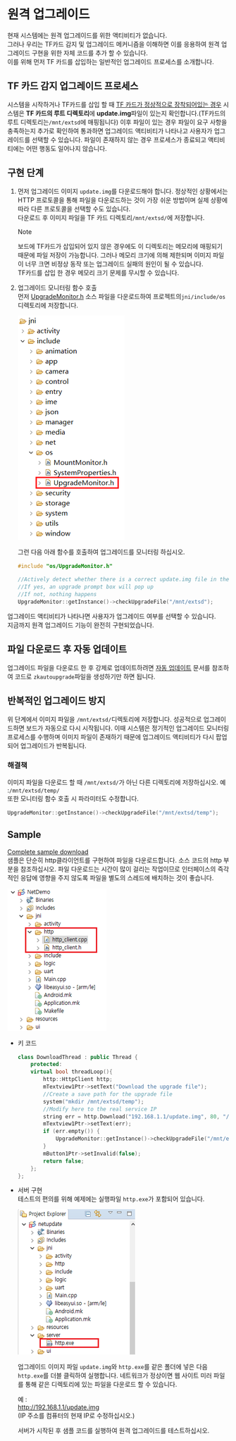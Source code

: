 # 원격 업그레이드
현재 시스템에는 원격 업그레이드를 위한 액티비티가 없습니다.  
그러나 우리는 TF카드 감지 및 업그레이드 메커니즘을 이해하면 이를 응용하여 원격 업그레이드 구현을 위한 자체 코드를 추가 할 수 있습니다.  
이를 위해 먼저 TF 카드를 삽입하는 일반적인 업그레이드 프로세스를 소개합니다.

## TF 카드 감지 업그레이드 프로세스
시스템을 시작하거나 TF카드를 삽입 할 때 [TF 카드가 정상적으로 장착되어있는 경우](tf.md) 시스템은 **TF 카드의 루트 디렉토리**에 **update.img**파일이 있는지 확인합니다.(TF카드의 루트 디렉토리는`/mnt/extsd`에 매핑됩니다) 이후 파일이 있는 경우 파일이 요구 사항을 충족하는지 추가로 확인하여 통과하면 업그레이드 액티비티가 나타나고 사용자가 업그레이드를 선택할 수 있습니다. 파일이 존재하지 않는 경우 프로세스가 종료되고 액티비티에는 어떤 행동도 일어나지 않습니다.

## 구현 단계
1. 먼저 업그레이드 이미지 `update.img`를 다운로드해야 합니다. 정상적인 상황에서는 HTTP 프로토콜을 통해 파일을 다운로드하는 것이 가장 쉬운 방법이며 실제 상황에 따라 다른 프로토콜을 선택할 수도 있습니다.  
   다운로드 후 이미지 파일을 TF 카드 디렉토리`/mnt/extsd/`에 저장합니다.
   > [!Note]
   > 보드에 TF카드가 삽입되어 있지 않은 경우에도 이 디렉토리는 메모리에 매핑되기 때문에 파일 저장이 가능합니다. 그러나 메모리 크기에 의해 제한되며 이미지 파일이 너무 크면 비정상 동작 또는 업그레이드 실패의 원인이 될 수 있습니다.  
   TF카드를 삽입 한 경우 메모리 크기 문제를 무시할 수 있습니다.

2. 업그레이드 모니터링 함수 호출  
   먼저 [UpgradeMonitor.h](https://developer.flywizos.com/src/UpgradeMonitor.h) 소스 파일을 다운로드하여 프로젝트의`jni/include/os`디렉토리에 저장합니다.

   ![](assets/upgrade_monitor_header.png)

   그런 다음 아래 함수를 호출하여 업그레이드를 모니터링 하십시오.
   ```c++
   #include "os/UpgradeMonitor.h"
   ```
   ```c++
   //Actively detect whether there is a correct update.img file in the /mnt/extsd directory,
   //If yes, an upgrade prompt box will pop up
   //If not, nothing happens
   UpgradeMonitor::getInstance()->checkUpgradeFile("/mnt/extsd");
   ```
업그레이드 액티비티가 나타나면 사용자가 업그레이드 여부를 선택할 수 있습니다.  
지금까지 원격 업그레이드 기능이 완전히 구현되었습니다.
   
## 파일 다운로드 후 자동 업데이트
업그레이드 파일을 다운로드 한 후 강제로 업데이트하려면 [자동 업데이트](autoupgrade.md) 문서를 참조하여 코드로 `zkautoupgrade`파일을 생성하기만 하면 됩니다.

## 반복적인 업그레이드 방지
위 단계에서 이미지 파일을 `/mnt/extsd/`디렉토리에 저장합니다. 성공적으로 업그레이드하면 보드가 자동으로 다시 시작됩니다. 이때 시스템은 정기적인 업그레이드 모니터링 프로세스를 수행하며 이미지 파일이 존재하기 때문에 업그레이드 액티비티가 다시 팝업되어 업그레이드가 반복됩니다.

### 해결책
이미지 파일을 다운로드 할 때 `/mnt/extsd/`가 아닌 다른 디렉토리에 저장하십시오. 예 :`/mnt/extsd/temp/`  
또한 모니터링 함수 호출 시 파라미터도 수정합니다.

```c++
UpgradeMonitor::getInstance()->checkUpgradeFile("/mnt/extsd/temp");
```

## Sample
[Complete sample download](https://docs.flythings.cn/src/netupdate.zip)  
샘플은 단순히 http클라이언트를 구현하여 파일을 다운로드합니다. 소스 코드의 http 부분을 참조하십시오.
파일 다운로드는 시간이 많이 걸리는 작업이므로 인터페이스의 즉각적인 응답에 영향을 주지 않도록 파일을 별도의 스레드에 배치하는 것이 좋습니다.

![](assets/remote_update1.png)  
* 키 코드
  ```c++ 
  class DownloadThread : public Thread {
      protected:
      virtual bool threadLoop(){
          http::HttpClient http;
          mTextview1Ptr->setText("Download the upgrade file");
          //Create a save path for the upgrade file
          system("mkdir /mnt/extsd/temp");
          //Modify here to the real service IP
          string err = http.Download("192.168.1.1/update.img", 80, "/mnt/extsd/temp/update.img");
          mTextview1Ptr->setText(err);
          if (err.empty()) {
              UpgradeMonitor::getInstance()->checkUpgradeFile("/mnt/extsd/temp");
          }
          mButton1Ptr->setInvalid(false);
          return false;
      };
  };
  ```

* 서버 구현  
  테스트의 편의를 위해 예제에는 실행파일 `http.exe`가 포함되어 있습니다.
  
  ![](assets/remote_update2.png)  
  
  업그레이드 이미지 파일 `update.img`와 `http.exe`를 같은 폴더에 넣은 다음 `http.exe`를 더블 클릭하여 실행합니다. 네트워크가 정상이면 웹 사이트 미러 파일를 통해 같은 디렉토리에 있는 파일을 다운로드 할 수 있습니다.
  
  예 :  
  http://192.168.1.1/update.img    
  (IP 주소를 컴퓨터의 현재 IP로 수정하십시오.)  

  서버가 시작된 후 샘플 코드를 실행하여 원격 업그레이드를 테스트하십시오.
